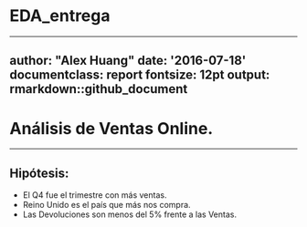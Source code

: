 # EDA_entrega
---
author: "Alex Huang"
date: '2016-07-18'
documentclass: report
fontsize: 12pt
output: rmarkdown::github_document
---
Análisis de Ventas Online.
========================================================

*****

## Hipótesis:
- El Q4 fue el trimestre con más ventas.
- Reino Unido es el país que más nos compra.
- Las Devoluciones son menos del 5% frente a las Ventas.
